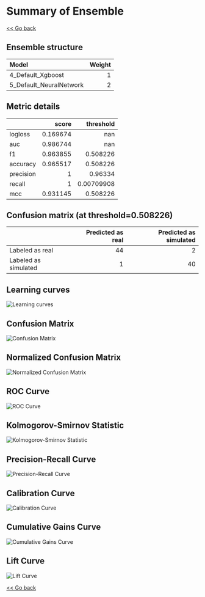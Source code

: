 # Summary of Ensemble

[<< Go back](../README.md)


## Ensemble structure
| Model                   |   Weight |
|:------------------------|---------:|
| 4_Default_Xgboost       |        1 |
| 5_Default_NeuralNetwork |        2 |

## Metric details
|           |    score |    threshold |
|:----------|---------:|-------------:|
| logloss   | 0.169674 | nan          |
| auc       | 0.986744 | nan          |
| f1        | 0.963855 |   0.508226   |
| accuracy  | 0.965517 |   0.508226   |
| precision | 1        |   0.96334    |
| recall    | 1        |   0.00709908 |
| mcc       | 0.931145 |   0.508226   |


## Confusion matrix (at threshold=0.508226)
|                      |   Predicted as real |   Predicted as simulated |
|:---------------------|--------------------:|-------------------------:|
| Labeled as real      |                  44 |                        2 |
| Labeled as simulated |                   1 |                       40 |

## Learning curves
![Learning curves](learning_curves.png)
## Confusion Matrix

![Confusion Matrix](confusion_matrix.png)


## Normalized Confusion Matrix

![Normalized Confusion Matrix](confusion_matrix_normalized.png)


## ROC Curve

![ROC Curve](roc_curve.png)


## Kolmogorov-Smirnov Statistic

![Kolmogorov-Smirnov Statistic](ks_statistic.png)


## Precision-Recall Curve

![Precision-Recall Curve](precision_recall_curve.png)


## Calibration Curve

![Calibration Curve](calibration_curve_curve.png)


## Cumulative Gains Curve

![Cumulative Gains Curve](cumulative_gains_curve.png)


## Lift Curve

![Lift Curve](lift_curve.png)



[<< Go back](../README.md)
